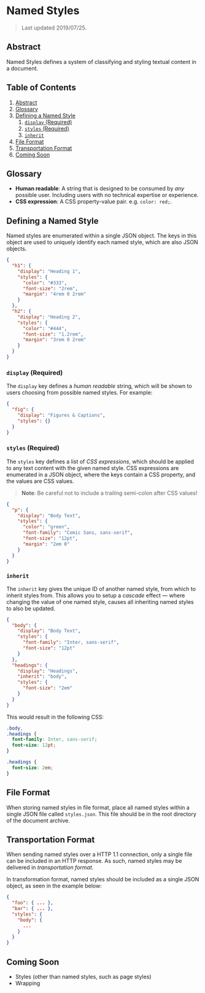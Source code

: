 # Named Styles

> Last updated 2019/07/25.


## Abstract

Named Styles defines a system of classifying and styling textual content in a
document.


## Table of Contents

 1. [Abstract](#abstract)
 2. [Glossary](#glossary)
 3. [Defining a Named Style](#defining-a-named-style)
    1. [`display` (Required)](#display-required)
    2. [`styles` (Required)](#styles-required)
    3. [`inherit`](#inherit)
 4. [File Format](#file-format)
 5. [Transportation Format](#transportation-format)
 6. [Coming Soon](#coming-soon)


## Glossary

 - **Human readable**: A string that is designed to be consumed by *any*
   possible user. Including users with no technical expertise or experience.
 - **CSS expression**: A CSS property-value pair. e.g. `color: red;`.


## Defining a Named Style

Named styles are enumerated within a single JSON object. The keys in this object
are used to uniquely identify each named style, which are also JSON objects.

```json
{
  "h1": {
    "display": "Heading 1",
    "styles": {
      "color": "#333",
      "font-size": "2rem",
      "margin": "4rem 0 2rem"
    }
  },
  "h2": {
    "display": "Heading 2",
    "styles": {
      "color": "#444",
      "font-size": "1.2rem",
      "margin": "3rem 0 2rem"
    }
  }
}
```


### `display` (Required)

The `display` key defines a *human readable* string, which will be shown to
users choosing from possible named styles. For example:

```json
{
  "fig": {
    "display": "Figures & Captions",
    "styles": {}
  }
}
```


### `styles` (Required)

The `styles` key defines a list of *CSS expressions*, which should be applied to
any text content with the given named style. CSS expressions are enumerated in a
JSON object, where the keys contain a CSS property, and the values are CSS
values.

> **Note**: Be careful not to include a trailing semi-colon after CSS values!

```json
{
  "p": {
    "display": "Body Text",
    "styles": {
      "color": "green",
      "font-family": "Comic Sans, sans-serif",
      "font-size": "12pt",
      "margin": "2em 0"
    }
  }
}
```


### `inherit`

The `inherit` key gives the unique ID of another named style, from which to
inherit styles from. This allows you to setup a *cascade* effect — where
changing the value of one named style, causes all inheriting named styles to
also be updated.

```json
{
  "body": {
    "display": "Body Text",
    "styles": {
      "font-family": "Inter, sans-serif",
      "font-size": "12pt"
    }
  },
  "headings": {
    "display": "Headings",
    "inherit": "body",
    "styles": {
      "font-size": "2em"
    }
  }
}
```

This would result in the following CSS:

```css
.body,
.headings {
  font-family: Inter, sans-serif;
  font-size: 12pt;
}

.headings {
  font-size: 2em;
}
```


## File Format

When storing named styles in file format, place all named styles within a single
JSON file called `styles.json`. This file should be in the root directory of the
document archive.


## Transportation Format

When sending named styles over a HTTP 1.1 connection, only a single file can be
included in an HTTP response. As such, named styles may be delivered in
*transportation format*. 

In transformation format, named styles should be included as a single JSON
object, as seen in the example below:

```json
{
  "foo": { ... },
  "bar": { ... },
  "styles": {
    "body": {
      ...
    }
  }
}
```



## Coming Soon

 * Styles (other than named styles, such as page styles)
 * Wrapping
